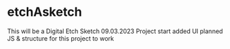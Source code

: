 # etchAsketch

This will be a Digital Etch Sketch
    09.03.2023
        Project start
        added UI
        planned JS & structure for this project to work